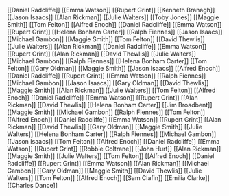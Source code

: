 [[Daniel Radcliffe]]
[[Emma Watson]]
[[Rupert Grint]]
[[Kenneth Branagh]]
[[Jason Isaacs]]
[[Alan Rickman]]
[[Julie Walters]]
[[Toby Jones]]
[[Maggie Smith]]
[[Tom Felton]]
[[Alfred Enoch]]
[[Daniel Radcliffe]]
[[Emma Watson]]
[[Rupert Grint]]
[[Helena Bonham Carter]]
[[Ralph Fiennes]]
[[Jason Isaacs]]
[[Michael Gambon]]
[[Maggie Smith]]
[[Tom Felton]]
[[David Thewlis]]
[[Julie Walters]]
[[Alan Rickman]]
[[Daniel Radcliffe]]
[[Emma Watson]]
[[Rupert Grint]]
[[Alan Rickman]]
[[David Thewlis]]
[[Julie Walters]]
[[Michael Gambon]]
[[Ralph Fiennes]]
[[Helena Bonham Carter]]
[[Tom Felton]]
[[Gary Oldman]]
[[Maggie Smith]]
[[Jason Isaacs]]
[[Alfred Enoch]]
[[Daniel Radcliffe]]
[[Rupert Grint]]
[[Emma Watson]]
[[Ralph Fiennes]]
[[Michael Gambon]]
[[Jason Isaacs]]
[[Gary Oldman]]
[[David Thewlis]]
[[Maggie Smith]]
[[Alan Rickman]]
[[Julie Walters]]
[[Tom Felton]]
[[Alfred Enoch]]
[[Daniel Radcliffe]]
[[Emma Watson]]
[[Rupert Grint]]
[[Alan Rickman]]
[[David Thewlis]]
[[Helena Bonham Carter]]
[[Jim Broadbent]]
[[Maggie Smith]]
[[Michael Gambon]]
[[Ralph Fiennes]]
[[Tom Felton]]
[[Alfred Enoch]]
[[Daniel Radcliffe]]
[[Emma Watson]]
[[Rupert Grint]]
[[Alan Rickman]]
[[David Thewlis]]
[[Gary Oldman]]
[[Maggie Smith]]
[[Julie Walters]]
[[Helena Bonham Carter]]
[[Ralph Fiennes]]
[[Michael Gambon]]
[[Jason Isaacs]]
[[Tom Felton]]
[[Alfred Enoch]]
[[Daniel Radcliffe]]
[[Emma Watson]]
[[Rupert Grint]]
[[Robbie Coltrane]]
[[John Hurt]]
[[Alan Rickman]]
[[Maggie Smith]]
[[Julie Walters]]
[[Tom Felton]]
[[Alfred Enoch]]
[[Daniel Radcliffe]]
[[Rupert Grint]]
[[Emma Watson]]
[[Alan Rickman]]
[[Michael Gambon]]
[[Gary Oldman]]
[[Maggie Smith]]
[[David Thewlis]]
[[Julie Walters]]
[[Tom Felton]]
[[Alfred Enoch]]
[[Sam Clafin]]
[[Emilia Clarke]]
[[Charles Dance]]
